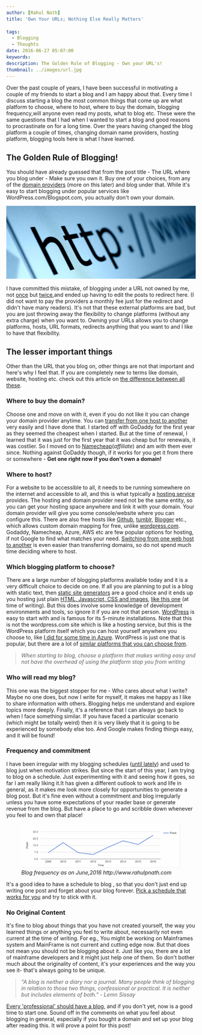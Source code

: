 ```yaml
---
author: [Rahul Nath]
title: 'Own Your URLs; Nothing Else Really Matters'
  
tags:
  - Blogging
  - Thoughts
date: 2016-06-27 05:07:00
keywords:
description: The Golden Rule of Blogging - Own your URL's!
thumbnail: ../images/url.jpg
---
```


Over the past couple of years, I have been successful in motivating a couple of my friends to start a blog and I am happy about that. Every time I discuss starting a blog the most common things that come up are what platform to choose, where to host, where to buy the domain, blogging frequency,will anyone even read my posts, what to blog etc. These were the same questions that I had when I wanted to start a blog and good reasons to procrastinate on for a long time. Over the years having changed the blog platform a couple of times, changing domain name providers, hosting platform, blogging tools here is what I have learned.

## The Golden Rule of Blogging!

You should have already guessed that from the post title - The URL where you blog under - Make sure you own it. Buy one of your choices, from any of the [domain providers](https://www.google.com.au/search?q=buy+domain) (more on this later) and blog under that. While it's easy to start blogging under popular services like WordPress.com/Blogspot.com, you actually don't own your domain.

<a href="https://i.kinja-img.com/gawker-media/image/upload/pgtqyluoyhr1swo4wrmn.jpg">
<img class="center" alt="Own your URL" src="../images/url.jpg" /></a>

I have committed this mistake, of blogging under a URL not owned by me, not [once](http://rahulpnath.blogspot.com/) but [twice](https://rahulpnath.wordpress.com),and ended up having to edit the posts to redirect here. (I did not want to pay the providers a monthly fee just for the redirect and didn't have many readers). It's not that these external platforms are bad, but you are just throwing away the flexibility to change platforms (without any extra charge) when you want to. Owning your URLs allows you to change platforms, hosts, URL formats, redirects anything that you want to and I like to have that flexibility.

## The lesser important things

Other than the URL that you blog on, other things are not that important and here's why I feel that. If you are completely new to terms like domain, website, hosting etc. check out this article on [ the difference between all these](http://support.hostgator.com/articles/hosting-guide/what-is-the-difference-between-domains-vs-hosting-vs-website).

### Where to buy the domain?

Choose one and move on with it, even if you do not like it you can change your domain provider anytime. You can [transfer from one host to another](http://www.macworld.com/article/1164499/web-apps/how-to-transfer-your-domain-name-between-hosts.html) very easily and I have done that. I started off with GoDaddy for the first year as they seemed the cheapest when I started. But at the time of renewal, I learned that it was just for the first year that it was cheap but for renewals, it was costlier. So I moved on to [Namecheap](https://www.namecheap.com/?aff=101935)(_affiliate_) and am with them ever since. Nothing against GoDaddy though, if it works for you get it from there or somewhere - **Get one right now if you don't own a domain!**

### Where to host?

For a website to be accessible to all, it needs to be running somewhere on the internet and accessible to all, and this is what typically a [hosting service](https://en.wikipedia.org/wiki/Web_hosting_service) provides. The hosting and domain provider need not be the same entity, so you can get your hosting space anywhere and link it with your domain. Your domain provider will give you some console/website where you can configure this. There are also free hosts like [Github](https://pages.github.com/), [tumblr](https://www.tumblr.com/), [Blogger](https://support.google.com/blogger/answer/55374?hl=en) etc., which allows custom domain mapping for free, unlike [wordpress.com](https://en.support.wordpress.com/domains/). Godaddy, Namecheap, Azure, AWS etc are few popular options for hosting, if not Google to find what matches your need. [Switching from one web host to another](http://www.webhostingsecretrevealed.net/blog/web-hosting-guides/switching-web-host/) is even easier than transferring domains, so do not spend much time deciding where to host.

### Which blogging platform to choose?

There are a large number of blogging platforms available today and it is a very difficult choice to decide on one. If all you are planning to put is a blog with static text, then [static site generators](https://www.staticgen.com/) are a good choice and it ends up you hosting just plain [HTML, Javascript, CSS and images](https://github.com/rahulpnath/rahulpnath.com/tree/blog), [like this one](http://www.rahulpnath.com/blog/static-generator-is-all-a-blog-needs-moving-to-octopress/) (at time of writing). But this does involve some knowledge of development environments and tools, so ignore it if you are not that person. [WordPress](https://wordpress.org/) is easy to start with and is famous for its 5-minute installations. Note that this is not the wordpress.com site which is like a hosting service, but this is the WordPress platform itself which you can host yourself anywhere you choose to, like [I did for some time in Azure](http://www.rahulpnath.com/blog/azure-web-sites-moving-wordpress-to-cloud/). WordPress is just one that is popular, but there are a lot of [similar platforms that you can choose from](https://www.microsoft.com/web/gallery/categories.aspx?category=Blogs).

> _When starting to blog, choose a platform that makes writing easy and not have the overhead of using the platform stop you from writing_

### Who will read my blog?

This one was the biggest stopper for me - Who cares about what I write? Maybe no one does, but now I write for myself, it makes me happy as I like to share information with others. Blogging helps me understand and explore topics more deeply. Finally, it's a reference that I can always go back to when I face something similar. If you have faced a particular scenario (which might be totally weird) then it is very likely that it is going to be experienced by somebody else too. And Google makes finding things easy, and it will be found!

### Frequency and commitment

I have been irregular with my blogging schedules ([until lately](http://www.rahulpnath.com/blog/archives/)) and used to blog just when motivation strikes. But since the start of this year, I am trying to blog on a schedule. Just experimenting with it and seeing how it goes, so far I am really liking it.It has given a different outlook to work and life in general, as it makes me look more closely for opportunities to generate a blog post. But it's fine even without a commitment and blog irregularly unless you have some expectations of your reader base or generate revenue from the blog. But have a place to go and scribble down whenever you feel to and own that place!

<figure>  
    <img alt="Blog frequency as on 26-06-2-16 http://www.rahulpnath.com" src="../images/blog_frequency.png" />
    <figcaption><em>Blog frequency as on June,2016 http://www.rahulpnath.com</em></figcaption>
</figure>        
 
It's a good idea to have a schedule to blog , so that you don't just end up writing one post and forget about your blog forever. [Pick a schedule that works for you](https://blog.codinghorror.com/how-to-achieve-ultimate-blog-success-in-one-easy-step/) and try to stick with it.

### No Original Content

It's fine to blog about things that you have not created yourself, the way you learned things or anything you feel to write about, necessarily not even current at the time of writing. For eg., You might be working on Mainframes system and MainFrame is not current and cutting edge now. But that does not mean you should not be blogging about it. Just like you, there are a lot of mainframe developers and it might just help one of them. So don't bother much about the originality of content, it's your experiences and the way you see it- that's always going to be unique.

> _"A blog is neither a diary nor a journal. Many people think of blogging in relation to those two things, confessional or practical. It is neither but includes elements of both." - Lemn Sissay_

[Every 'professional' should have a blog](http://www.rahulpnath.com/blog/get-started-with-your-blog/), and if you don't yet, now is a good time to start one. Sound off in the comments on what you feel about blogging in general, especially if you bought a domain and set up your blog after reading this. It will prove a point for this post!
